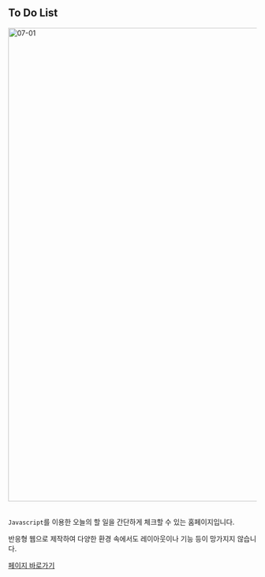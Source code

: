 ## To Do List

<img width="960" alt="07-01" src="https://github.com/YeomCE/PORTFOLIO/assets/121536742/ec528efc-7cb7-4ef5-90d7-efb0d18804cc">
<br/>
<br/>

`Javascript`를 이용한 오늘의 할 일을 간단하게 체크할 수 있는 홈페이지입니다.

반응형 웹으로 제작하여 다양한 환경 속에서도 레이아웃이나 기능 등이 망가지지 않습니다.


<a href='yce-to-do-list.netlify.app'>페이지 바로가기</a>
